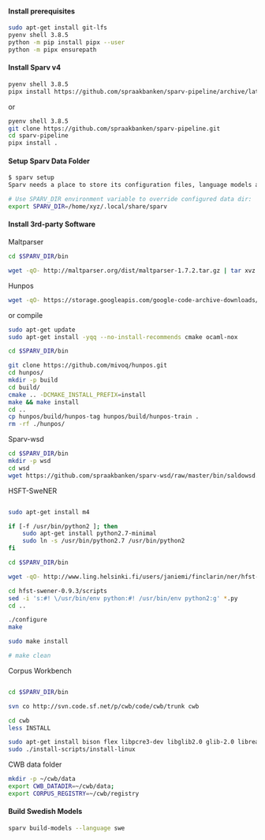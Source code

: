 
 #### Install prerequisites

 ```bash
sudo apt-get install git-lfs
pyenv shell 3.8.5
python -m pip install pipx --user
python -m pipx ensurepath
 ```

#### Install Sparv v4

```bash
pyenv shell 3.8.5
pipx install https://github.com/spraakbanken/sparv-pipeline/archive/latest.tar.gz
```
or

```bash
pyenv shell 3.8.5
git clone https://github.com/spraakbanken/sparv-pipeline.git
cd sparv-pipeline
pipx install .
```

#### Setup Sparv Data Folder

```bash
$ sparv setup
Sparv needs a place to store its configuration files, language models and other data. Enter the path to the directory you want to use. Leave empty to continue using '/home/xyz/.local/share/sparv'.

# Use SPARV_DIR environment variable to override configured data dir:
export SPARV_DIR=/home/xyz/.local/share/sparv

```

#### Install 3rd-party Software

Maltparser

```bash
cd $SPARV_DIR/bin

wget -qO- http://maltparser.org/dist/maltparser-1.7.2.tar.gz | tar xvz
```

Hunpos

```bash
wget -qO- https://storage.googleapis.com/google-code-archive-downloads/v2/code.google.com/hunpos/hunpos-1.0-linux.tgz | tar xvz
```

or compile

```bash
sudo apt-get update
sudo apt-get install -yqq --no-install-recommends cmake ocaml-nox

cd $SPARV_DIR/bin

git clone https://github.com/mivoq/hunpos.git
cd hunpos/
mkdir -p build
cd build/
cmake .. -DCMAKE_INSTALL_PREFIX=install
make && make install
cd ..
cp hunpos/build/hunpos-tag hunpos/build/hunpos-train .
rm -rf ./hunpos/
```

Sparv-wsd

```bash
cd $SPARV_DIR/bin
mkdir -p wsd
cd wsd
wget https://github.com/spraakbanken/sparv-wsd/raw/master/bin/saldowsd.jar
```

HSFT-SweNER

```bash

sudo apt-get install m4

if [-f /usr/bin/python2 ]; then
    sudo apt-get install python2.7-minimal
    sudo ln -s /usr/bin/python2.7 /usr/bin/python2
fi

cd $SPARV_DIR/bin

wget -qO- http://www.ling.helsinki.fi/users/janiemi/finclarin/ner/hfst-swener-0.9.3.tgz | tar xvz

cd hfst-swener-0.9.3/scripts
sed -i 's:#! \/usr/bin/env python:#! /usr/bin/env python2:g' *.py
cd ..

./configure
make

sudo make install

# make clean
```

Corpus Workbench

```bash

cd $SPARV_DIR/bin

svn co http://svn.code.sf.net/p/cwb/code/cwb/trunk cwb

cd cwb
less INSTALL

sudo apt-get install bison flex libpcre3-dev libglib2.0 glib-2.0 libreadline libncurses5-dev libncursesw5-dev
sudo ./install-scripts/install-linux

```

CWB data folder

```bash
mkdir -p ~/cwb/data
export CWB_DATADIR=~/cwb/data;
export CORPUS_REGISTRY=~/cwb/registry

```

#### Build Swedish Models

```bash
sparv build-models --language swe
```
